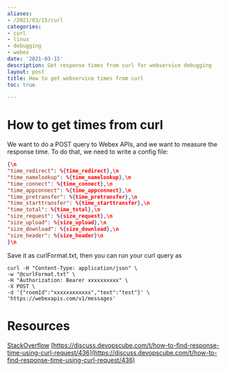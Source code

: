 ```yaml
---
aliases:
- /2021/03/15/curl
categories:
- curl 
- linux 
- debugging 
- webex
date: '2021-03-15'
description: Get response times from curl for webservice debugging
layout: post
title: How to get webservice times from curl
toc: true

---
```


# How to get times from curl

We want to do a POST query to Webex APIs, and we want to measure the response time. To do that, we need to write a config file:

```json
{\n
"time_redirect": %{time_redirect},\n
"time_namelookup": %{time_namelookup},\n
"time_connect": %{time_connect},\n
"time_appconnect": %{time_appconnect},\n
"time_pretransfer": %{time_pretransfer},\n
"time_starttransfer": %{time_starttransfer},\n
"time_total": %{time_total},\n
"size_request": %{size_request},\n
"size_upload": %{size_upload},\n
"size_download": %{size_download},\n
"size_header": %{size_header}\n
}\n
```

Save it as curlFormat.txt, then you can run your curl query as

```shell
curl -H "Content-Type: application/json" \
-w "@curlFormat.txt" \
-H "Authorization: Bearer xxxxxxxxxx" \
-X POST \
-d '{"roomId":"xxxxxxxxxxxx","text":"test"}' \
'https://webexapis.com/v1/messages'
```

# Resources
[StackOverflow](https://stackoverflow.com/questions/18215389/how-do-i-measure-request-and-response-times-at-once-using-curl)
[https://discuss.devopscube.com/t/how-to-find-response-time-using-curl-request/436](https://discuss.devopscube.com/t/how-to-find-response-time-using-curl-request/436)
